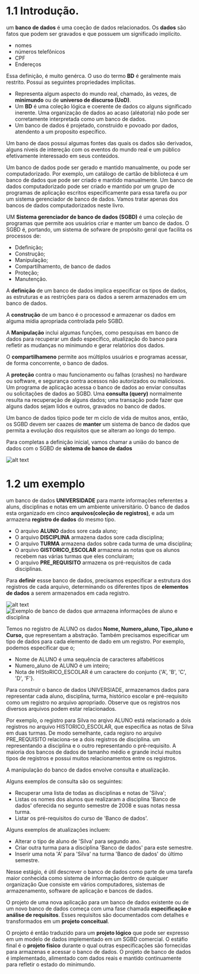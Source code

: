 # 1.1 Introdução.

um **banco de dados** é uma coeção de dados relacionados. Os **dados** são fatos que podem ser gravados e que possuem um significado implícito.

- nomes
- números telefônicos
- CPF
- Endereços

Essa definição, é muito genérca. O uso do termo **BD** é geralmente mais restrito. Possui as seguintes propriedades implícitas.

- Representa algum aspecto do mundo real, chamado, às vezes, de **minimundo**
ou de **universo de discurso (UoD)**.
- Um **BD** é uma coleção lógica e coerente de dados co alguns significado inerente. Uma organização de dados ao acaso (aléatoria) não pode ser corretamente interpretada como um banco de dados.
- Um banco de dados é projetado, construido e povoado por dados, atendento a um proposito específico. 

Um bano de daos possui algumas fontes das quais os dados são derivados, alguns niveis de intereção com os eventos do mundo real e um público efetivamente interessado em seus conteúdos.

Um banco de dados pode ser gerado e mantido manualmente, ou pode ser computadorizado. Por exemplo, um catálogo de cartão de biblioteca é um
banco de dados que pode ser criado e mantido manualmente. Um banco de dados computadorizado pode ser criado e mantido por um grupo de programas de aplicação escritos especificamente para essa tarefa ou por um sistema gerenciador de banco de dados. Vamos tratar apenas dos bancos de dados computadorizados neste livro.

UM **Sistema gerenciador de banco de dados (SGBD)** é uma coleção de programas que permite aos usuários criar e manter um banco de dados. O SGBD é, portando, um sistema de sofware de propósito geral que facilita os processos de:

- Ddefinição;
- Construção;
- Manipulação;
- Compartilhamento, de banco de dados
- Proteção;
- Manutenção.

A **definição** de um banco de dados implica especificar os tipos de dados, as estruturas e as restrições para os dados a serem armazenados em um banco de dados.

A **construção** de um banco é o processod e armazenar os dados em alguma mídia apropriada controlada pelo SGBD.

A **Manipulação** inclui algumas funções, como pesquisas em banco de dados para recuperar um dado específico, atualização do banco para refletir as mudanças no minimundo e gerar relatórios dos dados.

O **compartilhameno** permite aos múltiplos usuários e programas acessar, de forma concorrente, o banco de dados.

A **proteção** contra o mau funcionamento ou falhas (crashes) no hardware ou software, e segurança contra acessos não autorizados ou maliciosos.
Um programa de aplicação acessa o banco de dados ao enviar consultas ou solicitações de dados ao SGBD. Uma **consulta (query)** normalmente resulta na recuperação de alguns dados; uma transação pode fazer que alguns dados sejam lidos e outros, gravados no banco de dados.

Um banco de dados tipico pode ter m ciclo de vida de muitos anos, então, os SGBD devem ser caazes de **manter** um sistema de banco de dados que permita a evolução  dos requisitos que se alteram ao longo do tempo.

Para completas a definição inicial, vamos chamar a união do banco de dados com o SGBD de **sistema de banco de dados**

![alt text](image-5.png)

# 1.2 um exemplo

um banco de dados **UNIVERSIDADE** para mante informações referentes a aluns, disciplinas e notas em um ambiente universitário. O banco de dados esta organizado em cinco **arquivos(coleção de registros)**, e ada um armazena **registro de dados** do mesmo tipo.

- O arquivo **ALUNO**  dados sore cada aluno;
- O arquivo **DISCIPLINA** armazena dados sore cada disciplina;
- O arquivo **TURMA** armazena dados sobre cada turma de uma disciplina;
- O arquivo **GISTORICO_ESCOLAR** armazena as notas que os alunos recebem nas várias turmas que eles concluiram;
- O arquivo **PRE_REQUISITO** armazena os pré-requisitos de cada disciplinas.

Para **definir** essse banco de dados, precisamos especificar a estrutura dos registros de cada arquivo, determinando os diferentes tipos de **elementos de dados** a serem armazenados em cada registro.

![alt text](image-6.png)
![Exemplo de banco de dados que armazena informações de aluno e disciplina](image-7.png)

Temos no registro de ALUNO os dados **Nome, Numero_aluno, Tipo_aluno e Curso,**  que representam a abstração. Também precisamos especificar um tipo de dados para cada elemento de dado em um registro. Por exemplo, podemos especificar que o;

- Nome de ALUNO é uma sequência de caracteres alfabéticos
- Numero_aluno de ALUNO é um inteiro;
- Nota de HIStoRICO_ESCOLAR é um caractere do conjunto {'A', 'B', 'C', 'D', 'F'}.

Para construir o banco de dados UNIVERSIADE, armazenamos dados para representar cada aluno, disciplina, turma, histórico escolar e pré-requisito como um registro no arquivo apropriado. Observe que os registros nos diversos arquivos podem estar relacionados. 

Por exemplo, o registro para Silva no arqivo ALUNO está relacionado a dois registros no arquivo HISTORICO_ESCOLAR, que especifica as notas de Silva em duas turmas. De modo semelhante, cada regisro no arquivo PRE_REQUISITO relaciona-se a dois registros de disciplina. um representando a disciplina e o outro representando o pré-requisito. A maioria dos bancos de dados de tamanho médio e grande inclui muitos tipos de registros e possui muitos relacionamentos entre os registros. 

A manipulação do banco de dados envolve consulta e atualização.

 Alguns exemplos de consulta são os seguintes:
- Recuperar uma lista de todas as disciplinas e notas de 'Silva';
- Listas os nomes dos alunos que realizaram a disciplina 'Banco de dados' oferecida no segunto semestre de 2008 e suas notas nessa turma.
- Listar os pré-requisitos do curso de 'Banco de dados'.

Alguns exemplos de atualizações incluem:
- Alterar o tipo de aluno de 'Silva' para segundo ano.
- Criar outra turma para a disciplina 'Banco de dados' para este semestre.
- Inserir uma nota 'A' para 'Silva' na turma 'Banco de dados' do último semestre.

Nesse estágio, é útil descrever o banco de dados como parte de uma tarefa maior conhecida como sistema de informação dentro de qualquer organização Que consiste em vários computadores, sistemas de armazenamento, software de aplicação e bancos de dados. 

O projeto de uma nova aplicação para um banco de dados existente ou de um novo banco de dados começa com uma fase chamada **especificação e análise de requisitos**. Esses requisitos são documentados com detalhes e transformados em um **projeto conceitual**. 

O projeto é então traduzido para um **projeto lógico**  que pode ser expresso em um modelo de dados implementado em um SGBD comercial. O estáfio final é o **projeto físico** durante o qual outras especificações são fornecidas para armazenas e acessar o banco de dados. O projeto de banco de dados é implementado, alimentado com dados reais e mantido continuamente para refletir o estado do minimundo.